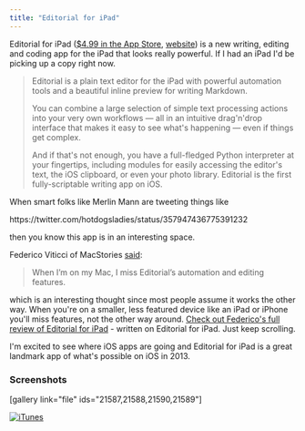 ```yaml
---
title: "Editorial for iPad"
---
```

<p>Editorial for iPad (<a href="https://itunes.apple.com/app/editorial/id673907758&at=10l4Ki">$4.99 in the App Store</a>, <a href="https://omz-software.com/editorial/">website</a>) is a new writing, editing and coding app for the iPad that looks really powerful. If I had an iPad I'd be picking up a copy right now.</p>
<blockquote><p>
  Editorial is a plain text editor for the iPad with powerful automation tools and a beautiful inline preview for writing Markdown.</p>
<p>  You can combine a large selection of simple text processing actions into your very own workflows — all in an intuitive drag'n'drop interface that makes it easy to see what's happening — even if things get complex.</p>
<p>  And if that's not enough, you have a full-fledged Python interpreter at your fingertips, including modules for easily accessing the editor's text, the iOS clipboard, or even your photo library. Editorial is the first fully-scriptable writing app on iOS.
</p></blockquote>
<p>When smart folks like Merlin Mann are tweeting things like</p>
<p>https://twitter.com/hotdogsladies/status/357947436775391232</p>
<p>then you know this app is in an interesting space.</p>
<p>Federico Viticci of MacStories <a href="https://www.macstories.net/linked/editorial-for-ipad/">said</a>:</p>
<blockquote><p>
  When I’m on my Mac, I miss Editorial’s automation and editing features.
</p></blockquote>
<p>which is an interesting thought since most people assume it works the other way. When you're on a smaller, less featured device like an iPad or iPhone you'll miss features, not the other way around. <a href="https://www.macstories.net/stories/editorial-for-ipad-review/">Check out Federico's full review of Editorial for iPad</a> - written on Editorial for iPad. Just keep scrolling.</p>
<p>I'm excited to see where iOS apps are going and Editorial for iPad is a great landmark app of what's possible on iOS in 2013.</p>
<h3>Screenshots</h3>
<p>[gallery link="file" ids="21587,21588,21590,21589"]</p>
<p><a href="https://target.georiot.com/Proxy.ashx?tsid=528&GR_URL=https%253A%252F%252Fitunes.apple.com%252Fca%252Fapp%252Feditorial%252Fid673907758%253Fmt%253D8%2526partnerId%253D30" target="itunes_store"><img src="https://linkmaker.itunes.apple.com/htmlResources/assets//images/web/linkmaker/badge_appstore-lrg.png" alt="iTunes" style="border:0;"/></a></p>
